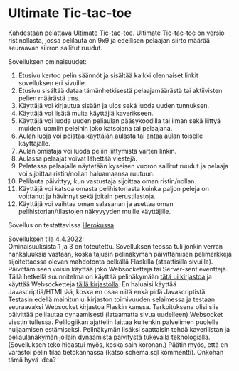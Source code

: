 # Ultimate Tic-tac-toe
Kahdestaan pelattava [Ultimate Tic-tac-toe](https://en.wikipedia.org/wiki/Ultimate_tic-tac-toe). Ultimate Tic-tac-toe on versio ristinollasta, jossa pelilauta on 9x9 ja edellisen pelaajan siirto määrää seuraavan siirron sallitut ruudut.

Sovelluksen ominaisuudet:
1. Etusivu kertoo pelin säännöt ja sisältää kaikki olennaiset linkit sovelluksen eri sivuille. 
2. Etusivu sisältää dataa tämänhetkisestä pelaajamäärästä tai aktiivisten pelien määrästä tms. 
3. Käyttäjä voi kirjautua sisään ja ulos sekä luoda uuden tunnuksen.
4. Käyttäjä voi lisätä muita käyttäjiä kaverikseen.
5. Käyttäjä voi luoda uuden peliaulan pääsykoodilla tai ilman sekä liittyä muiden luomiin peleihin joko katsojana tai pelaajana.
6. Aulan luoja voi poistaa käyttäjän aulasta tai antaa aulan toiselle käyttäjälle.
7. Aulan omistaja voi luoda peliin liittymistä varten linkin.
8. Aulassa pelaajat voivat lähettää viestejä.
9. Pelatessa pelaajalle näytetään kyseisen vuoron sallitut ruudut ja pelaaja voi sijoittaa ristin/nollan haluamaansa ruutuun.
10. Pelilauta päivittyy, kun vastustaja sijoittaa oman ristin/nollan.
11. Käyttäjä voi katsoa omasta pelihistoriasta kuinka paljon peleja on voittanut ja hävinnyt sekä joitain perustilastoja.
12. Käyttäjä voi vaihtaa oman salasanan ja asettaa oman pelihistorian/tilastojen näkyvyyden muille käyttäjille.

Sovellus on testattavissa [Herokussa](https://tsoha-ultimate-tic-tac-toe.herokuapp.com/)

Sovelluksen tila 4.4.2022:  
Ominaisuuksista 1 ja 3 on toteutettu. Sovelluksen teossa tuli jonkin verran hankaluuksia vastaan, koska tajusin pelinäkymän päivittämisen pelimerkkejä sijoitettaessa olevan mahdotonta pelkällä Flaskilla (staattisilla sivuilla). Päivittämiseen voisin käyttää joko Websocketteja tai Server-sent eventtejä. Tällä hetkellä suunnitelma on käyttää pelinäkymään [tätä ui kirjastoa](https://github.com/treeform/fidget) ja käyttää Websocketteja [tällä kirjastolla](https://github.com/stisa/jswebsockets). En haluaisi käyttää Javascriptiä/HTML:ää, koska en osaa niitä enkä pidä Javascriptistä. Testasin edellä mainitun ui kirjaston toimivuuden selaimessa ja testaan seuraavaksi Websocket kirjastoa Flaskin kanssa. Tarkoituksena olisi siis päivittää pelilautaa dynaamisesti (lataamatta sivua uudelleen) Websocket viestin tullessa. Pelilogiikan ajattelin laittaa kuitenkin palvelimen puolelle huijaamisen estämiseksi. Pelinäkymän lisäksi saattaisin tehdä kaverilistan ja peliaulanäkymän jollain dynaamista päivitystä tukevalla teknologialla. (Sovelluksen teko hidastui myös, koska sain koronan.) Päätin myös, että en varastoi pelin tilaa tietokannassa (katso schema.sql kommentti). Onkohan tämä hyvä idea?
